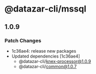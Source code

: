 # @datazar-cli/mssql

## 1.0.9

### Patch Changes

- 1c36ae4: release new packages
- Updated dependencies [1c36ae4]
  - @datazar-cli/knex-processor@1.0.9
  - @datazar-cli/common@1.0.7
